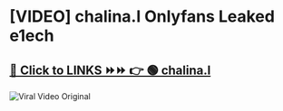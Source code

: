 
 # [VIDEO] chalina.l Onlyfans Leaked e1ech

## <h2><a href="https://clipsfans.com/chalina.l&ref=git">🔗 Click to LINKS ⏩⏩ 👉 🟢 chalina.l </a></h2>

<a href="https://clipsfans.com/chalina.l&ref=git" rel="nofollow" data-target="animated-image.originalLink"><img src="https://i.ibb.co.com/xMMVF88/686577567.gif" alt="Viral Video Original" style="max-width: 100%; display: inline-block;" data-target="animated-image.originalImage"></a>

